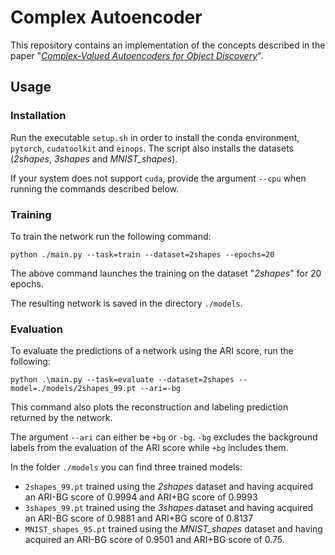 # Complex Autoencoder

This repository contains an implementation of the concepts described in the paper "[*Complex-Valued Autoencoders for Object Discovery*](https://arxiv.org/abs/2204.02075)".

## Usage

### Installation
Run the executable `setup.sh` in order to install the conda environment, `pytorch`, `cudatoolkit` and `einops`. The script also installs the datasets (*2shapes*, *3shapes* and *MNIST_shapes*).

If your system does not support `cuda`, provide the argument `--cpu` when running the commands described below.

### Training
To train the network run the following command:
```
python ./main.py --task=train --dataset=2shapes --epochs=20
```
The above command launches the training on the dataset "*2shapes*" for 20 epochs.

The resulting network is saved in the directory `./models`.

### Evaluation
To evaluate the predictions of a network using the ARI score, run the following:
```
python .\main.py --task=evaluate --dataset=2shapes --model=./models/2shapes_99.pt --ari=-bg
```
This command also plots the reconstruction and labeling prediction returned by the network.

The argument `--ari` can either be `+bg` or `-bg`. `-bg` excludes the background labels from the evaluation of the ARI score while `+bg` includes them.

In the folder `./models` you can find three trained models:
 - `2shapes_99.pt` trained using the *2shapes* dataset and having acquired an ARI-BG score of 0.9994 and ARI+BG score of 0.9993
 - `3shapes_99.pt` trained using the *3shapes* dataset and having acquired an ARI-BG score of 0.9881 and ARI+BG score of 0.8137
 - `MNIST_shapes_95.pt` trained using the *MNIST_shapes* dataset and having acquired an ARI-BG score of 0.9501 and ARI+BG score of 0.75.
